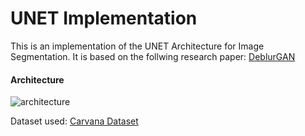 # UNET Implementation

This is an implementation of the UNET Architecture for Image Segmentation. It is based on the follwing research paper: [DeblurGAN](https://arxiv.org/abs/1711.07064)

#### Architecture

![architecture](https://user-images.githubusercontent.com/95699355/229310806-86582994-b45f-491a-8b93-b59753e5ff36.png)

Dataset used: [Carvana Dataset](https://www.kaggle.com/competitions/carvana-image-masking-challenge/data)
